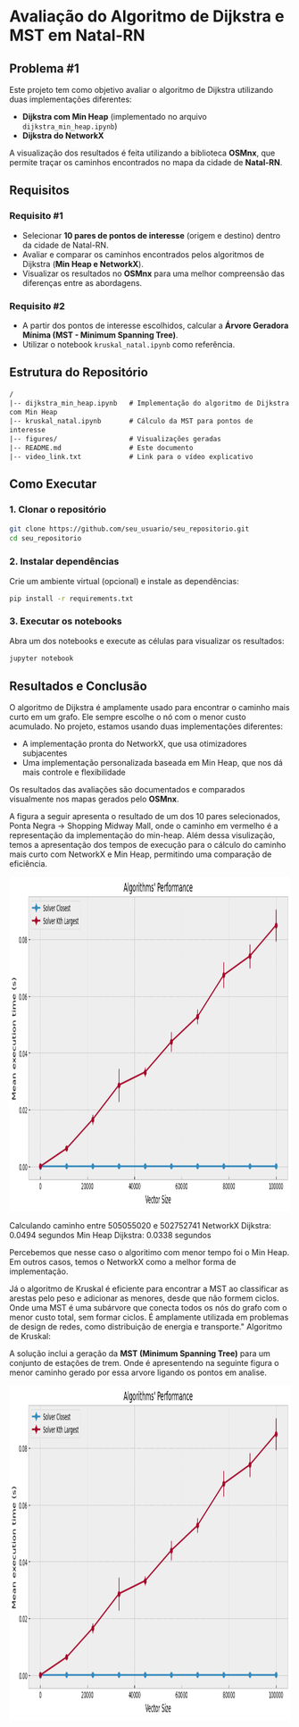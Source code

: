 # Avaliação do Algoritmo de Dijkstra e MST em Natal-RN

## Problema #1
Este projeto tem como objetivo avaliar o algoritmo de Dijkstra utilizando duas implementações diferentes:
- **Dijkstra com Min Heap** (implementado no arquivo `dijkstra_min_heap.ipynb`)
- **Dijkstra do NetworkX**

A visualização dos resultados é feita utilizando a biblioteca **OSMnx**, que permite traçar os caminhos encontrados no mapa da cidade de **Natal-RN**.

## Requisitos

### Requisito #1
- Selecionar **10 pares de pontos de interesse** (origem e destino) dentro da cidade de Natal-RN.
- Avaliar e comparar os caminhos encontrados pelos algoritmos de Dijkstra (**Min Heap e NetworkX**).
- Visualizar os resultados no **OSMnx** para uma melhor compreensão das diferenças entre as abordagens.

### Requisito #2
- A partir dos pontos de interesse escolhidos, calcular a **Árvore Geradora Mínima (MST - Minimum Spanning Tree)**.
- Utilizar o notebook `kruskal_natal.ipynb` como referência.

## Estrutura do Repositório
```
/
|-- dijkstra_min_heap.ipynb   # Implementação do algoritmo de Dijkstra com Min Heap
|-- kruskal_natal.ipynb       # Cálculo da MST para pontos de interesse
|-- figures/                  # Visualizações geradas
|-- README.md                 # Este documento
|-- video_link.txt            # Link para o vídeo explicativo
```

## Como Executar
### 1. Clonar o repositório
```bash
git clone https://github.com/seu_usuario/seu_repositorio.git
cd seu_repositorio
```

### 2. Instalar dependências
Crie um ambiente virtual (opcional) e instale as dependências:
```bash
pip install -r requirements.txt
```

### 3. Executar os notebooks
Abra um dos notebooks e execute as células para visualizar os resultados:
```bash
jupyter notebook
```

## Resultados e Conclusão
O algoritmo de Dijkstra é amplamente usado para encontrar o caminho mais curto em um grafo. Ele sempre escolhe o nó com o menor custo acumulado.
No projeto, estamos usando duas implementações diferentes:
- A implementação pronta do NetworkX, que usa otimizadores subjacentes
- Uma implementação personalizada baseada em Min Heap, que nos dá mais controle e flexibilidade

Os resultados das avaliações são documentados e comparados visualmente nos mapas gerados pelo **OSMnx**. 

A figura a seguir apresenta o resultado de um dos 10 pares selecionados, Ponta Negra → Shopping Midway Mall, onde o caminho em vermelho é a representação da implementação do min-heap. Além dessa visulização, temos a apresentação dos tempos de execução para o cálculo do caminho mais curto com NetworkX e Min Heap, permitindo uma comparação de eficiência.

<img src="https://github.com/julianessantos/AED-II/blob/main/Unidade%202/Imagens/100000.png" alt="Ponta Negra → Shopping Midway Mall" width="1000" height="600"/>

Calculando caminho entre 505055020 e 502752741
NetworkX Dijkstra: 0.0494 segundos
Min Heap Dijkstra: 0.0338 segundos

Percebemos que nesse caso o algoritimo com menor tempo foi o Min Heap. Em outros casos, temos o NetworkX como a melhor forma de implementação.

Já o algoritmo de Kruskal é eficiente para encontrar a MST ao classificar as arestas pelo peso e adicionar as menores, desde que não formem ciclos. Onde uma MST é uma subárvore que conecta todos os nós do grafo com o menor custo total, sem formar ciclos. É amplamente utilizada em problemas de design de redes, como distribuição de energia e transporte."
Algoritmo de Kruskal:

A solução inclui a geração da **MST (Minimum Spanning Tree)** para um conjunto de estações de trem. Onde é apresentendo na seguinte figura o menor caminho gerado por essa arvore ligando os pontos em analise.

<img src="https://github.com/julianessantos/AED-II/blob/main/Unidade%202/Imagens/100000.png" alt="Ponta Negra → Shopping Midway Mall" width="1000" height="600"/>

